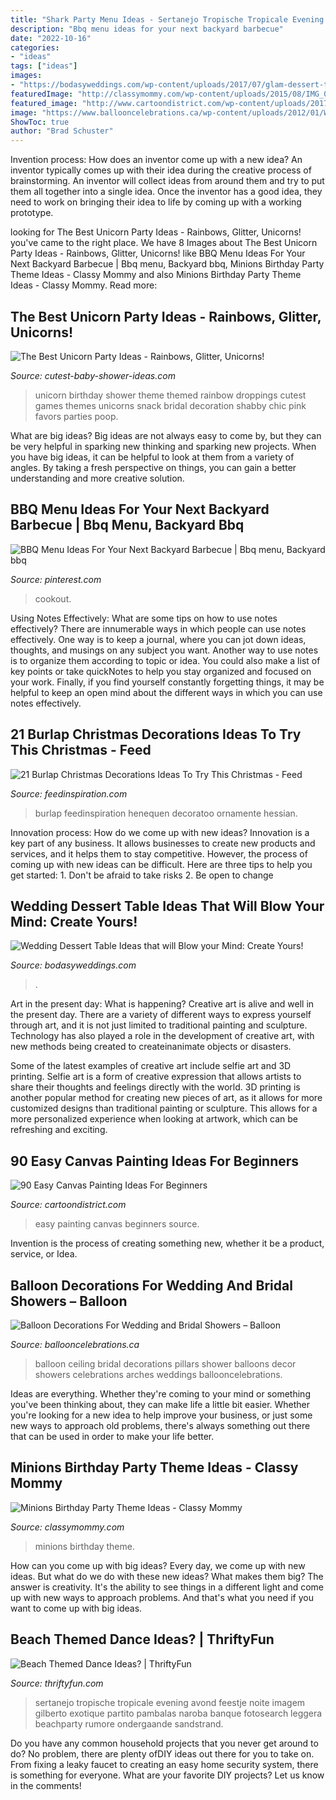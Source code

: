 ```yaml
---
title: "Shark Party Menu Ideas - Sertanejo Tropische Tropicale Evening Avond Feestje Noite Imagem Gilberto Exotique Partito Pambalas Naroba Banque Fotosearch Leggera Beachparty Rumore Ondergaande Sandstrand"
description: "Bbq menu ideas for your next backyard barbecue"
date: "2022-10-16"
categories:
- "ideas"
tags: ["ideas"]
images:
- "https://bodasyweddings.com/wp-content/uploads/2017/07/glam-dessert-table.jpg"
featuredImage: "http://classymommy.com/wp-content/uploads/2015/08/IMG_0338.jpg"
featured_image: "http://www.cartoondistrict.com/wp-content/uploads/2017/06/Easy-Canvas-Painting-Ideas-For-Beginners16-1.jpg"
image: "https://www.ballooncelebrations.ca/wp-content/uploads/2012/01/White-Pillars.jpg"
ShowToc: true
author: "Brad Schuster"
---
```



Invention process: How does an inventor come up with a new idea?
An inventor typically comes up with their idea during the creative process of brainstorming. An inventor will collect ideas from around them and try to put them all together into a single idea. Once the inventor has a good idea, they need to work on bringing their idea to life by coming up with a working prototype.

	

		
looking for The Best Unicorn Party Ideas - Rainbows, Glitter, Unicorns! you've came to the right place. We have 8 Images about The Best Unicorn Party Ideas - Rainbows, Glitter, Unicorns! like BBQ Menu Ideas For Your Next Backyard Barbecue | Bbq menu, Backyard bbq, Minions Birthday Party Theme Ideas - Classy Mommy and also Minions Birthday Party Theme Ideas - Classy Mommy. Read more:
		
    
## The Best Unicorn Party Ideas - Rainbows, Glitter, Unicorns!

<img loading=lazy src="http://www.cutest-baby-shower-ideas.com/images/unicorndroppings.jpg" onerror="this.onerror=null;this.src='https://tse4.mm.bing.net/th?id=OIP.YiB-SpoXXmJLUzPhPXtNgQHaLH&amp;pid=15.1';" alt="The Best Unicorn Party Ideas - Rainbows, Glitter, Unicorns!">

_Source: cutest-baby-shower-ideas.com_

>unicorn birthday shower theme themed rainbow droppings cutest games themes unicorns snack bridal decoration shabby chic pink favors parties poop. 

	

What are big ideas?
Big ideas are not always easy to come by, but they can be very helpful in sparking new thinking and sparking new projects. When you have big ideas, it can be helpful to look at them from a variety of angles. By taking a fresh perspective on things, you can gain a better understanding and more creative solution.

    
## BBQ Menu Ideas For Your Next Backyard Barbecue | Bbq Menu, Backyard Bbq

<img loading=lazy src="https://i.pinimg.com/736x/10/75/7d/10757d895be5ef9899d55031ecbdde1a.jpg" onerror="this.onerror=null;this.src='https://tse1.mm.bing.net/th?id=OIP.JGkZNJXSpkYmb4BEPT0eCQHaO0&amp;pid=15.1';" alt="BBQ Menu Ideas For Your Next Backyard Barbecue | Bbq menu, Backyard bbq">

_Source: pinterest.com_

>cookout. 

	

Using Notes Effectively: What are some tips on how to use notes effectively?
There are innumerable ways in which people can use notes effectively. One way is to keep a journal, where you can jot down ideas, thoughts, and musings on any subject you want. Another way to use notes is to organize them according to topic or idea. You could also make a list of key points or take quickNotes to help you stay organized and focused on your work. Finally, if you find yourself constantly forgetting things, it may be helpful to keep an open mind about the different ways in which you can use notes effectively.

    
## 21 Burlap Christmas Decorations Ideas To Try This Christmas - Feed

<img loading=lazy src="https://www.feedinspiration.com/wp-content/uploads/2016/09/Burlap-Christmas-Ornament.jpg" onerror="this.onerror=null;this.src='https://tse3.mm.bing.net/th?id=OIP.4-VXsN7rGrHlrj1Sleae0AHaJ4&amp;pid=15.1';" alt="21 Burlap Christmas Decorations Ideas To Try This Christmas - Feed">

_Source: feedinspiration.com_

>burlap feedinspiration henequen decoratoo ornamente hessian. 

	

Innovation process: How do we come up with new ideas?
Innovation is a key part of any business. It allows businesses to create new products and services, and it helps them to stay competitive. However, the process of coming up with new ideas can be difficult. Here are three tips to help you get started: 1. Don't be afraid to take risks 2. Be open to change 
    
## Wedding Dessert Table Ideas That Will Blow Your Mind: Create Yours!

<img loading=lazy src="https://bodasyweddings.com/wp-content/uploads/2017/07/glam-dessert-table.jpg" onerror="this.onerror=null;this.src='https://tse1.mm.bing.net/th?id=OIP.kgY3_S6qaLnH6AJUE6YOQgAAAA&amp;pid=15.1';" alt="Wedding Dessert Table Ideas that will Blow your Mind: Create Yours!">

_Source: bodasyweddings.com_

>. 

	

Art in the present day: What is happening?
Creative art is alive and well in the present day. There are a variety of different ways to express yourself through art, and it is not just limited to traditional painting and sculpture. Technology has also played a role in the development of creative art, with new methods being created to createinanimate objects or disasters. 

Some of the latest examples of creative art include selfie art and 3D printing. Selfie art is a form of creative expression that allows artists to share their thoughts and feelings directly with the world. 3D printing is another popular method for creating new pieces of art, as it allows for more customized designs than traditional painting or sculpture. This allows for a more personalized experience when looking at artwork, which can be refreshing and exciting.

    
## 90 Easy Canvas Painting Ideas For Beginners

<img loading=lazy src="http://www.cartoondistrict.com/wp-content/uploads/2017/06/Easy-Canvas-Painting-Ideas-For-Beginners16-1.jpg" onerror="this.onerror=null;this.src='https://tse2.mm.bing.net/th?id=OIP.x74ywo_6lFqgoTmFRqKvLQHaKQ&amp;pid=15.1';" alt="90 Easy Canvas Painting Ideas For Beginners">

_Source: cartoondistrict.com_

>easy painting canvas beginners source. 

	

Invention is the process of creating something new, whether it be a product, service, or Idea.

    
## Balloon Decorations For Wedding And Bridal Showers – Balloon

<img loading=lazy src="https://www.ballooncelebrations.ca/wp-content/uploads/2012/01/White-Pillars.jpg" onerror="this.onerror=null;this.src='https://tse3.mm.bing.net/th?id=OIP.kReXD6X0VZPjeh_c09mwVwHaHa&amp;pid=15.1';" alt="Balloon Decorations For Wedding and Bridal Showers – Balloon">

_Source: ballooncelebrations.ca_

>balloon ceiling bridal decorations pillars shower balloons decor showers celebrations arches weddings ballooncelebrations. 

	

Ideas are everything. Whether they're coming to your mind or something you've been thinking about, they can make life a little bit easier. Whether you're looking for a new idea to help improve your business, or just some new ways to approach old problems, there's always something out there that can be used in order to make your life better.

    
## Minions Birthday Party Theme Ideas - Classy Mommy

<img loading=lazy src="http://classymommy.com/wp-content/uploads/2015/08/IMG_0338.jpg" onerror="this.onerror=null;this.src='https://tse4.mm.bing.net/th?id=OIP.h1rVCe32MWrHIlG6QhjfZgHaFj&amp;pid=15.1';" alt="Minions Birthday Party Theme Ideas - Classy Mommy">

_Source: classymommy.com_

>minions birthday theme. 

	

How can you come up with big ideas?
Every day, we come up with new ideas. But what do we do with these new ideas? What makes them big? The answer is creativity. It's the ability to see things in a different light and come up with new ways to approach problems. And that's what you need if you want to come up with big ideas.

    
## Beach Themed Dance Ideas? | ThriftyFun

<img loading=lazy src="https://img.thrfun.com/img/121/885/beach_dance_x1.jpg" onerror="this.onerror=null;this.src='https://tse1.mm.bing.net/th?id=OIP.sOo0yDYvCfeNiADOy0xV1wHaF6&amp;pid=15.1';" alt="Beach Themed Dance Ideas? | ThriftyFun">

_Source: thriftyfun.com_

>sertanejo tropische tropicale evening avond feestje noite imagem gilberto exotique partito pambalas naroba banque fotosearch leggera beachparty rumore ondergaande sandstrand. 

	

Do you have any common household projects that you never get around to do? No problem, there are plenty ofDIY ideas out there for you to take on. From fixing a leaky faucet to creating an easy home security system, there is something for everyone. What are your favorite DIY projects? Let us know in the comments!

